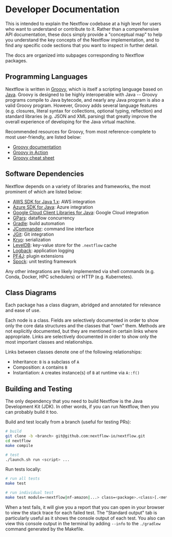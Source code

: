 # Developer Documentation

This is intended to explain the Nextflow codebase at a high level for users who want to understand or contribute to it. Rather than a comprehensive API documentation, these docs simply provide a "conceptual map" to help you understand the key concepts of the Nextflow implementation, and to find any specific code sections that you want to inspect in further detail.

The docs are organized into subpages corresponding to Nextflow packages.

## Programming Languages

Nextflow is written in [Groovy](http://groovy-lang.org/), which is itself a scripting language based on [Java](https://www.java.com/). Groovy is designed to be highly interoperable with Java -- Groovy programs compile to Java bytecode, and nearly any Java program is also a valid Groovy program. However, Groovy adds several language features (e.g. closures, literal syntax for collections, optional typing, reflection) and standard libraries (e.g. JSON and XML parsing) that greatly improve the overall experience of developing for the Java virtual machine.

Recommended resources for Groovy, from most reference-complete to most user-friendly, are listed below:

- [Groovy documentation](http://groovy-lang.org/documentation.html)
- [Groovy in Action](https://www.manning.com/books/groovy-in-action-second-edition)
- [Groovy cheat sheet](http://www.cheat-sheets.org/saved-copy/rc015-groovy_online.pdf)

## Software Dependencies

Nextflow depends on a variety of libraries and frameworks, the most prominent of which are listed below:

- [AWS SDK for Java 1.x](https://aws.amazon.com/sdk-for-java/): AWS integration
- [Azure SDK for Java](https://learn.microsoft.com/en-us/azure/developer/java/sdk/): Azure integration
- [Google Cloud Client Libraries for Java](https://cloud.google.com/java/docs/reference): Google Cloud integration
- [GPars](http://gpars.org/1.2.1/guide/guide/dataflow.html): dataflow concurrency
- [Gradle](https://gradle.org/): build automation
- [JCommander](https://jcommander.org/): command line interface
- [JGit](https://www.eclipse.org/jgit/): Git integration
- [Kryo](https://github.com/EsotericSoftware/kryo): serialization
- [LevelDB](https://mvnrepository.com/artifact/org.iq80.leveldb/leveldb): key-value store for the `.nextflow` cache
- [Logback](https://logback.qos.ch/): application logging
- [PF4J](https://pf4j.org/): plugin extensions
- [Spock](https://spockframework.org/): unit testing framework

Any other integrations are likely implemented via shell commands (e.g. Conda, Docker, HPC schedulers) or HTTP (e.g. Kubernetes).

## Class Diagrams

Each package has a class diagram, abridged and annotated for relevance and ease of use.

Each node is a class. Fields are selectively documented in order to show only the core data structures and the classes that "own" them. Methods are not explicitly documented, but they are mentioned in certain links where appropriate. Links are selectively documented in order to show only the most important classes and relationships.

Links between classes denote one of the following relationships:

- Inheritance: `B` is a subclass of `A`
- Composition: `A` contains `B`
- Instantiation: `A` creates instance(s) of `B` at runtime via `A::f()`

## Building and Testing

The only dependency that you need to build Nextflow is the Java Development Kit (JDK). In other words, if you can run Nextflow, then you can probably build it too.

Build and test locally from a branch (useful for testing PRs):

```bash
# build
git clone -b <branch> git@github.com:nextflow-io/nextflow.git
cd nextflow
make compile

# test
./launch.sh run <script> ...
```

Run tests locally:

```bash
# run all tests
make test

# run individual test
make test module=<nextflow|nf-amazon|...> class=<package>.<class>[.<method>]
```

When a test fails, it will give you a report that you can open in your browser to view the stack trace for each failed test. The "Standard output" tab is particularly useful as it shows the console output of each test. You also can view this console output in the terminal by adding `--info` to the `./gradlew` command generated by the Makefile.
